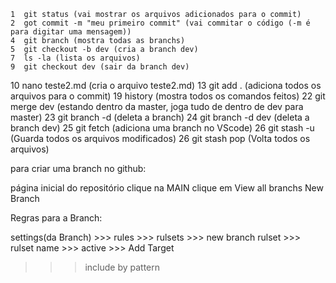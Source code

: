     1  git status (vai mostrar os arquivos adicionados para o commit)
    2  got commit -m "meu primeiro commit" (vai commitar o código (-m é para digitar uma mensagem))          
    4  git branch (mostra todas as branchs)
    5  git checkout -b dev (cria a branch dev)
    7  ls -la (lista os arquivos)
    9  git checkout dev (sair da branch dev)
   10  nano teste2.md (cria o arquivo teste2.md)
   13  git add . (adiciona todos os arquivos para o commit)
   19  history (mostra todos os comandos feitos)
   22  git merge dev (estando dentro da master, joga tudo de dentro de dev para master)
   23  git branch -d (deleta a branch)
   24  git branch -d dev (deleta a branch dev)
   25  git fetch (adiciona uma branch no VScode)
   26  git stash -u (Guarda todos os arquivos modificados)
   26  git stash pop (Volta todos os arquivos)

para criar uma branch no github:

página inicial do repositório
clique na MAIN
clique em View all branchs
New Branch

Regras para a Branch:

settings(da Branch) >>> rules >>> rulsets >>> new branch rulset >>> rulset name >>> active >>> Add Target
>>> include by pattern
